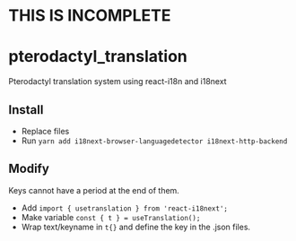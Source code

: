 # THIS IS INCOMPLETE

# pterodactyl_translation
 Pterodactyl translation system using react-i18n and i18next

## Install
- Replace files
- Run ```yarn add i18next-browser-languagedetector i18next-http-backend```

## Modify
Keys cannot have a period at the end of them.
- Add ```import { usetranslation } from 'react-i18next';```
- Make variable ```const { t } = useTranslation();```
- Wrap text/keyname in ```t{}``` and define the key in the .json files.
